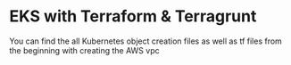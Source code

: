 # EKS with Terraform & Terragrunt
You can find the all Kubernetes object creation files as well as tf files from the beginning with creating the AWS vpc

